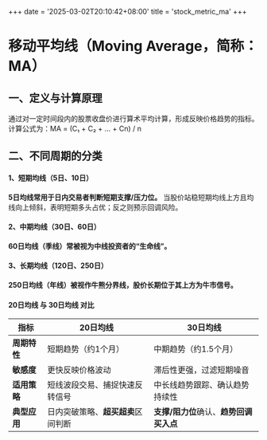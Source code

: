 +++
date = '2025-03-02T20:10:42+08:00'
title = 'stock_metric_ma'
+++

# 移动平均线（Moving Average，简称：MA）

## 一、定义与计算原理
通过对一定时间段内的股票收盘价进行算术平均计算，形成反映价格趋势的指标。
计算公式为：MA = (C₁ + C₂ + ... + Cn) / n

## 二、不同周期的分类

#### 1、短期均线（5日、10日）
**5日均线常用于日内交易者判断短期支撑/压力位。** 当股价站稳短期均线上方且均线向上倾斜，表明短期多头占优；反之则预示回调风险。

#### 2、中期均线（30日、60日）
**60日均线（季线）常被视为中线投资者的“生命线”。**

#### 3、长期均线（120日、250日）
**250日均线（年线）被视作牛熊分界线，股价长期位于其上方为牛市信号。**

#### 20日均线 与 30日均线 对比
| 指标 | **20日均线**      | **30日均线** |
| ----------- | ----------- | ----------- |
| **周期特性** | 短期趋势（约1个月）      | 中期趋势（约1.5个月）       |
| **敏感度** | 更快反映价格波动   | 滞后性更强，过滤短期噪音        |
| **适用策略** | 短线波段交易、捕捉快速反转信号 | 中长线趋势跟踪、确认趋势持续性 |
| **典型应用** | 日内突破策略、**超买超卖**区间判断 | **支撑/阻力位**确认、**趋势回调买入点** |

